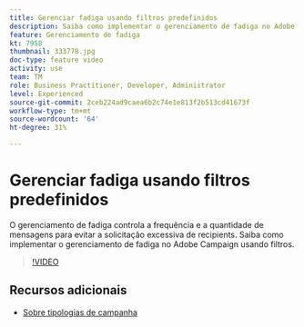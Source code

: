 ```yaml
---
title: Gerenciar fadiga usando filtros predefinidos
description: Saiba como implementar o gerenciamento de fadiga no Adobe Campaign usando filtros.
feature: Gerenciamento de fadiga
kt: 7958
thumbnail: 333778.jpg
doc-type: feature video
activity: use
team: TM
role: Business Practitioner, Developer, Administrator
level: Experienced
source-git-commit: 2ceb224ad9caea6b2c74e1e813f2b513cd41673f
workflow-type: tm+mt
source-wordcount: '64'
ht-degree: 31%

---
```



# Gerenciar fadiga usando filtros predefinidos

O gerenciamento de fadiga controla a frequência e a quantidade de mensagens para evitar a solicitação excessiva de recipients.
Saiba como implementar o gerenciamento de fadiga no Adobe Campaign usando filtros.

>[!VIDEO](https://video.tv.adobe.com/v/333778?quality=12)

## Recursos adicionais

* [Sobre tipologias de campanha](https://experienceleague.adobe.com/docs/campaign-classic/using/orchestrating-campaigns/campaign-optimization/about-campaign-typologies.html?lang=en)
